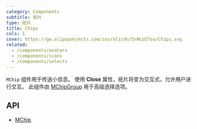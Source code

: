 ```yaml
---
category: Components
subtitle: 纸片
type: 纸片
title: Chips
cols: 1
cover: https://gw.alipayobjects.com/zos/alicdn/5rWLU27so/Chips.svg
related:
  - /components/avatars
  - /components/icons
  - /components/selects
---
```


`MChip` 组件用于传送小信息。 使用 **Close** 属性，纸片将变为交互式，允许用户进行交互。 此组件由 [MChipGroup](/components/chip-groups) 用于高级选择选项。

## API

- [MChip](/api/MChip)